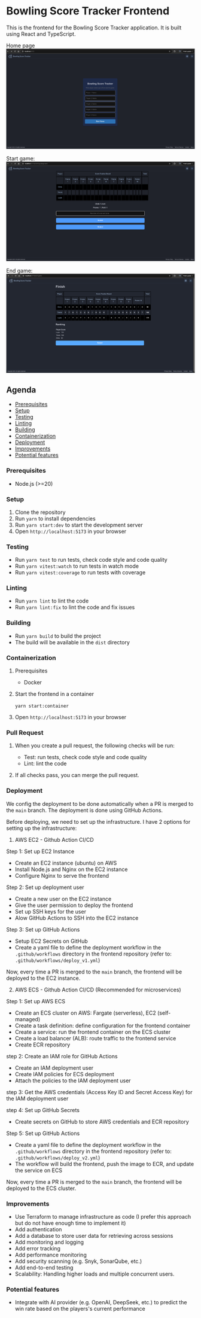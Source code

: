# Bowling Score Tracker Frontend

This is the frontend for the Bowling Score Tracker application. It is built using React and TypeScript.

Home page
![homepage](./public/assets/homePage.png)

Start game:
![startGame](./public/assets/startGame.png)

End game:
![endGame](./public/assets/endGame.png)

## Agenda

- [Prerequisites](#prerequisites)
- [Setup](#setup)
- [Testing](#testing)
- [Linting](#linting)
- [Building](#building)
- [Containerization](#containerization)
- [Deployment](#deployment)
- [Improvements](#improvements)
- [Potential features](#potential-features)

### Prerequisites

- Node.js (>=20)

### Setup

1. Clone the repository
2. Run `yarn` to install dependencies
3. Run `yarn start:dev` to start the development server
4. Open `http://localhost:5173` in your browser

### Testing

- Run `yarn test` to run tests, check code style and code quality
- Run `yarn vitest:watch` to run tests in watch mode
- Run `yarn vitest:coverage` to run tests with coverage

### Linting

- Run `yarn lint` to lint the code
- Run `yarn lint:fix` to lint the code and fix issues

### Building

- Run `yarn build` to build the project
- The build will be available in the `dist` directory

### Containerization

1. Prerequisites

   - Docker

2. Start the frontend in a container

   `yarn start:container`

3. Open `http://localhost:5173` in your browser

### Pull Request

1. When you create a pull request, the following checks will be run:

   - Test: run tests, check code style and code quality
   - Lint: lint the code

2. If all checks pass, you can merge the pull request.

### Deployment

We config the deployment to be done automatically when a PR is merged to the `main` branch. The deployment is done using GitHub Actions.

Before deploying, we need to set up the infrastructure. I have 2 options for setting up the infrastructure:

1. AWS EC2 - Github Action CI/CD

Step 1: Set up EC2 Instance

- Create an EC2 instance (ubuntu) on AWS
- Install Node.js and Nginx on the EC2 instance
- Configure Nginx to serve the frontend

Step 2: Set up deployment user

- Create a new user on the EC2 instance
- Give the user permission to deploy the frontend
- Set up SSH keys for the user
- Alow GitHub Actions to SSH into the EC2 instance

Step 3: Set up GitHub Actions

- Setup EC2 Secrets on GitHub
- Create a yaml file to define the deployment workflow in the `.github/workflows` directory in the frontend repository (refer to: `.github/workflows/deploy_v1.yml`)

Now, every time a PR is merged to the `main` branch, the frontend will be deployed to the EC2 instance.

2. AWS ECS - Github Action CI/CD (Recommended for microservices)

Step 1: Set up AWS ECS

- Create an ECS cluster on AWS: Fargate (serverless), EC2 (self-managed)
- Create a task definition: define configuration for the frontend container
- Create a service: run the frontend container on the ECS cluster
- Create a load balancer (ALB): route traffic to the frontend service
- Create ECR repository

step 2: Create an IAM role for GitHub Actions

- Create an IAM deployment user
- Create IAM policies for ECS deployment
- Attach the policies to the IAM deployment user

step 3: Get the AWS credentials (Access Key ID and Secret Access Key) for the IAM deployment user

step 4: Set up GitHub Secrets

- Create secrets on GitHub to store AWS credentials and ECR repository

Step 5: Set up GitHub Actions

- Create a yaml file to define the deployment workflow in the `.github/workflows` directory in the frontend repository (refer to: `.github/workflows/deploy_v2.yml`)
- The workflow will build the frontend, push the image to ECR, and update the service on ECS

Now, every time a PR is merged to the `main` branch, the frontend will be deployed to the ECS cluster.

### Improvements

- Use Terraform to manage infrastructure as code (I prefer this approach but do not have enough time to implement it)
- Add authentication
- Add a database to store user data for retrieving across sessions
- Add monitoring and logging
- Add error tracking
- Add performance monitoring
- Add security scanning (e.g. Snyk, SonarQube, etc.)
- Add end-to-end testing
- Scalability: Handling higher loads and multiple concurrent users.

### Potential features

- Integrate with AI provider (e.g. OpenAI, DeepSeek, etc.) to predict the win rate based on the players's current performance

